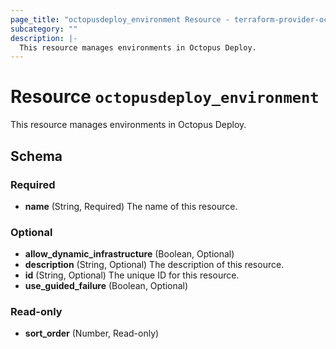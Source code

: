 ```yaml
---
page_title: "octopusdeploy_environment Resource - terraform-provider-octopusdeploy"
subcategory: ""
description: |-
  This resource manages environments in Octopus Deploy.
---
```


# Resource `octopusdeploy_environment`

This resource manages environments in Octopus Deploy.



## Schema

### Required

- **name** (String, Required) The name of this resource.

### Optional

- **allow_dynamic_infrastructure** (Boolean, Optional)
- **description** (String, Optional) The description of this resource.
- **id** (String, Optional) The unique ID for this resource.
- **use_guided_failure** (Boolean, Optional)

### Read-only

- **sort_order** (Number, Read-only)


